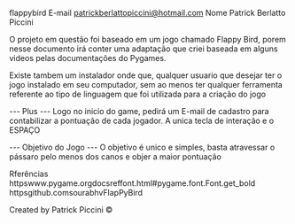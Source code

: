 flappybird
E-mail patrickberlattopiccini@hotmail.com Nome Patrick Berlatto Piccini

O projeto em questão foi baseado em um jogo chamado Flappy Bird, porem nesse documento irá conter uma adaptação que criei baseada em alguns videos pelas documentações do Pygames.

Existe tambem um instalador onde que, qualquer usuario que desejar ter o jogo instalado em seu computador, sem ao menos ter qualquer ferramenta referente ao tipo de linguagem que foi utilizada para a criação do jogo

--- Plus --- Logo no inicio do game, pedirá um E-mail de cadastro para contabilizar a pontuação de cada jogador. A unica tecla de interação e o ESPAÇO

--- Objetivo do Jogo --- O objetivo é unico e simples, basta atravessar o pássaro pelo menos dos canos e objer a maior pontuação

Rferências httpswww.pygame.orgdocsreffont.html#pygame.font.Font.get_bold httpsgithub.comsourabhvFlapPyBird

Created by Patrick Piccini ©